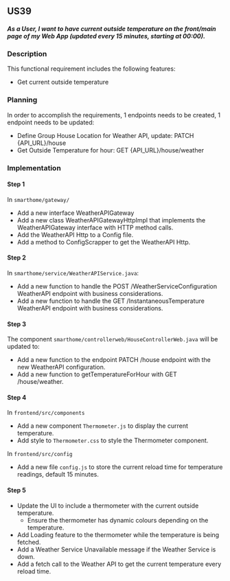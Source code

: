 ## US39

#### _As a User, I want to have current outside temperature on the front/main page of my Web App (updated every 15 minutes, starting at 00:00)._

### Description
This functional requirement includes the following features:
- Get current outside temperature

### Planning
In order to accomplish the requirements, 1 endpoints needs to be created, 1 endpoint needs to be updated:
- Define Group House Location for Weather API, update: PATCH {API_URL}/house
- Get Outside Temperature for hour: GET {API_URL}/house/weather

### Implementation
#### Step 1
In `smarthome/gateway/`
- Add a new interface WeatherAPIGateway
- Add a new class WeatherAPIGatewayHttpImpl that implements the WeatherAPIGateway interface with HTTP method calls.
- Add the WeatherAPI Http to a Config file.
- Add a method to ConfigScrapper to get the WeatherAPI Http.

#### Step 2
In `smarthome/service/WeatherAPIService.java`:
- Add a new function to handle the POST /WeatherServiceConfiguration WeatherAPI endpoint with business considerations.
- Add a new function to handle the GET /InstantaneousTemperature WeatherAPI endpoint with business considerations.

#### Step 3
The component `smarthome/controllerweb/HouseControllerWeb.java` will be updated to:
- Add a new function to the endpoint PATCH /house endpoint with the new WeatherAPI configuration.
- Add a new function to getTemperatureForHour with GET /house/weather.

#### Step 4
In `frontend/src/components`
- Add a new component `Thermometer.js` to display the current temperature.
- Add style to `Thermometer.css` to style the Thermometer component.

In `frontend/src/config`
- Add a new file `config.js` to store the current reload time for temperature readings, default 15 minutes.

#### Step 5
- Update the UI to include a thermometer with the current outside temperature.
    - Ensure the thermometer has dynamic colours depending on the temperature.
- Add Loading feature to the thermometer while the temperature is being fetched.
- Add a Weather Service Unavailable message if the Weather Service is down.
- Add a fetch call to the Weather API to get the current temperature every reload time.
